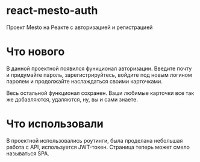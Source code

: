 # react-mesto-auth
Проект Mesto на Реакте с авторизацией и регистрацией

# Что нового

В данной проектной появился функционал авторизации. Введите почту и придумайте пароль, зарегистрируйтесь, войдите под новым логином паролем и продолжайте наслаждаться своими карточками.

Весь остальной функционал сохранен. Ваши любимые карточки все так же добавляются, удаляются, ну, вы и сами знаете.

# Что использовали

В проектной использовались роутинги, была проделана небольшая работа с API, используется JWT-токен. Страница теперь может смело называться SPA.
